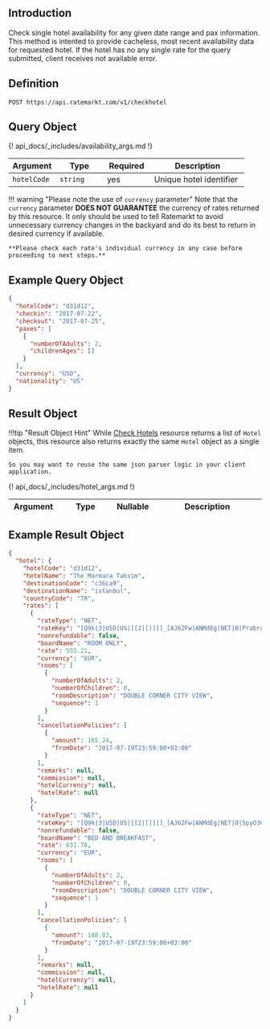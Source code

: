 ## Introduction

Check single hotel availability for any given date range and pax information. This method is intented to provide cacheless, most recent availability data for requested hotel. If the hotel has no any single rate for the query submitted, client receives not available error.

## Definition

```
POST https://api.ratemarkt.com/v1/checkhotel
```

## Query Object

<table>
    <colgroup>
        <col width="20%">
        <col width="20%">
        <col width="20%">
        <col width="40%">
    </colgroup>
    <thead>
        <tr>
            <th>Argument</th>
            <th>Type</th>
            <th>Required</th>
            <th width="33%">Description</th>
        </tr>
    </thead>
    <tbody>
        <tr>
            <td><code>hotelCode</code></td>
            <td><code>string</code></td>
            <td>yes</td>
            <td>Unique hotel identifier</td>
        </tr>
        {! api_docs/_includes/availability_args.md !}
    </tbody>
</table>

!!! warning "Please note the use of `currency` parameter"
    Note that the `currency` parameter **DOES NOT GUARANTEE** the currency of rates returned by this resource.
    It only should be used to tell Ratemarkt to avoid unnecessary currency changes in the backyard and do its best to return in desired currency if available.

    **Please check each rate's individual currency in any case before proceeding to next steps.**

## Example Query Object

```json
{
  "hotelCode": "d31d12",
  "checkin": "2017-07-22",
  "checkout": "2017-07-25",
  "paxes": [
    {
      "numberOfAdults": 2,
      "childrenAges": []
    }
  ],
  "currency": "USD",
  "nationality": "US"
}
```

## Result Object

!!!tip "Result Object Hint"
    While [Check Hotels][1] resource returns a list of `Hotel` objects, this resource also returns exactly the same `Hotel` object as a single item.

    So you may want to reuse the same json parser logic in your client application.

[1]: /api_docs/check_hotels.md

<table>
    <colgroup>
        <col width="20%">
        <col width="25%">
        <col width="5%">
        <col width="50%">
    </colgroup>
    <thead>
        <tr>
            <th>Argument</th>
            <th>Type</th>
            <th>Nullable</th>
            <th width="33%">Description</th>
        </tr>
    </thead>
    <tbody>
        {! api_docs/_includes/hotel_args.md !}
    </tbody>
</table>

## Example Result Object

```json
{
  "hotel": {
    "hotelCode": "d31d12",
    "hotelName": "The Marmara Taksim",
    "destinationCode": "c36ca9",
    "destinationName": "istanbul",
    "countryCode": "TR",
    "rates": [
      {
        "rateType": "NET",
        "rateKey": "[Q9k|3|USD|US|[[2|[]]]]_[AJ62Fw|ANMdEg|NET|0|Prabrg|[pNRg1w|2|0]]",
        "nonrefundable": false,
        "boardName": "ROOM ONLY",
        "rate": 555.21,
        "currency": "EUR",
        "rooms": [
          {
            "numberOfAdults": 2,
            "numberOfChildren": 0,
            "roomDescription": "DOUBLE CORNER CITY VIEW",
            "sequence": 1
          }
        ],
        "cancellationPolicies": [
          {
            "amount": 165.24,
            "fromDate": "2017-07-19T23:59:00+03:00"
          }
        ],
        "remarks": null,
        "commission": null,
        "hotelCurrency": null,
        "hotelRate": null
      },
      {
        "rateType": "NET",
        "rateKey": "[Q9k|3|USD|US|[[2|[]]]]_[AJ62Fw|ANMdEg|NET|0|5pyO3Q|[pNRg1w|2|0]]",
        "nonrefundable": false,
        "boardName": "BED AND BREAKFAST",
        "rate": 631.78,
        "currency": "EUR",
        "rooms": [
          {
            "numberOfAdults": 2,
            "numberOfChildren": 0,
            "roomDescription": "DOUBLE CORNER CITY VIEW",
            "sequence": 1
          }
        ],
        "cancellationPolicies": [
          {
            "amount": 188.03,
            "fromDate": "2017-07-19T23:59:00+03:00"
          }
        ],
        "remarks": null,
        "commission": null,
        "hotelCurrency": null,
        "hotelRate": null
      }
    ]
  }
}
```